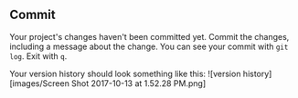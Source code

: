 ## Commit

Your project's changes haven't been committed yet. Commit the changes, including a message about the change. You can see your commit with `git log`. Exit with `q`.

Your version history should look something like this:
![version history][images/Screen Shot 2017-10-13 at 1.52.28 PM.png]

